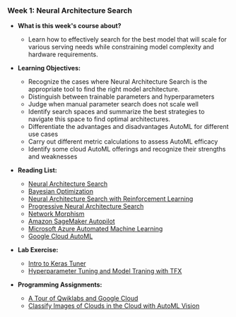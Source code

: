 ### Week 1: Neural Architecture Search

* **What is this week's course about?**
  * Learn how to effectively search for the best model that will scale for various serving needs while constraining model complexity and hardware requirements.

* **Learning Objectives:**
  * Recognize the cases where Neural Architecture Search is the appropriate tool to find the right model architecture.
  * Distinguish between trainable parameters and hyperparameters
  * Judge when manual parameter search does not scale well
  * Identify search spaces and summarize the best strategies to navigate this space to find optimal architectures.
  * Differentiate the advantages and disadvantages AutoML for different use cases
  * Carry out different metric calculations to assess AutoML efficacy
  * Identify some cloud AutoML offerings and recognize their strengths and weaknesses

* **Reading List:**
  * [Neural Architecture Search](https://arxiv.org/pdf/1808.05377.pdf)
  * [Bayesian Optimization](https://distill.pub/2020/bayesian-optimization/)
  * [Neural Architecture Search with Reinforcement Learning](https://arxiv.org/pdf/1611.01578.pdf)
  * [Progressive Neural Architecture Search](https://arxiv.org/pdf/1712.00559.pdf)
  * [Network Morphism](https://arxiv.org/abs/1603.01670)
  * [Amazon SageMaker Autopilot](https://aws.amazon.com/sagemaker/autopilot)
  * [Microsoft Azure Automated Machine Learning](https://azure.microsoft.com/en-in/services/machine-learning/automatedml/)
  * [Google Cloud AutoML](https://cloud.google.com/automl)

* **Lab Exercise:**
  * [Intro to Keras Tuner](https://github.com/yifang-psu/Coursera_AI_ML_Courses/blob/main/MLOps/Pipelines_in_Production/Week_1/Lab/C3_W1_Lab_1_Keras_Tuner.ipynb)
  * [Hyperparameter Tuning and Model Traning with TFX](https://github.com/yifang-psu/Coursera_AI_ML_Courses/blob/main/MLOps/Pipelines_in_Production/Week_1/Lab/C3_W1_Lab_2_TFX_Tuner_and_Trainer.ipynb)
 
* **Programming Assignments:**
  * [A Tour of Qwiklabs and Google Cloud]()
  * [Classify Images of Clouds in the Cloud with AutoML Vision]()
